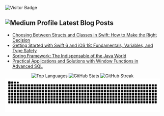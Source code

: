 ![Visitor Badge](https://komarev.com/ghpvc/?username=zelihainan&style=flat-square)

##     <img src="https://img.icons8.com/color/48/000000/medium-logo.png" alt="Medium Profile" width="30" height="30"/> Latest Blog Posts

<div >

<!-- BLOG-POST-LIST:START -->
- [Choosing Between Structs and Classes in Swift: How to Make the Right Decision](https://medium.com/@zelihainann/choosing-between-structs-and-classes-in-swift-how-to-make-the-right-decision-6425b4514cf8?source=rss-51fd3b80593------2)
- [Getting Started with Swift 6 and iOS 18: Fundamentals, Variables, and Type Safety](https://medium.com/@zelihainann/getting-started-with-swift-6-and-ios-18-fundamentals-variables-and-type-safety-2c24881de588?source=rss-51fd3b80593------2)
- [Spring Framework: The Indispensable of the Java World](https://medium.com/@zelihainann/spring-framework-the-indispensable-of-the-java-world-e19205cda41f?source=rss-51fd3b80593------2)
- [Practical Applications and Solutions with Window Functions in Advanced SQL](https://medium.com/@zelihainann/practical-applications-and-solutions-with-window-functions-in-advanced-sql-79419ff93331?source=rss-51fd3b80593------2)
<!-- BLOG-POST-LIST:END -->

</div>

<div align="center">
  <img src="https://github-readme-stats.vercel.app/api/top-langs?username=zelihainan&show_icons=true&locale=en&layout=compact" alt="Top Languages" height="150"/>
  <img src="https://github-readme-stats.vercel.app/api?username=zelihainan&show_icons=true&locale=en" alt="GitHub Stats" height="150"/>
  <img src="https://github-readme-streak-stats.herokuapp.com/?user=zelihainan" alt="GitHub Streak" height="150"/>
</div>

<picture>
  <source media="(prefers-color-scheme: dark)" srcset="https://raw.githubusercontent.com/zelihainan/zelihainan/output/github-contribution-grid-snake-dark.svg">
  <source media="(prefers-color-scheme: light)" srcset="https://raw.githubusercontent.com/zelihainan/zelihainan/output/github-contribution-grid-snake.svg">
  <img alt="github contribution grid snake animation" src="https://raw.githubusercontent.com/zelihainan/zelihainan/output/github-contribution-grid-snake.svg">
</picture>
